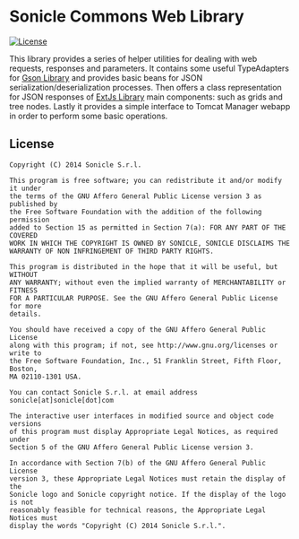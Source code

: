 # Sonicle Commons Web Library

[![License](https://img.shields.io/badge/license-AGPLv3-blue.svg)](https://www.gnu.org/licenses/agpl-3.0.txt)

This library provides a series of helper utilities for dealing with web requests, responses and parameters.
It contains some useful TypeAdapters for [Gson Library](https://github.com/google/gson) and provides basic beans for JSON serialization/deserialization processes.
Then offers a class representation for JSON responses of [ExtJs Library](https://www.sencha.com/products/extjs/) main components: such as grids and tree nodes.
Lastly it provides a simple interface to Tomcat Manager webapp in order to perform some basic operations.

## License

```
Copyright (C) 2014 Sonicle S.r.l.

This program is free software; you can redistribute it and/or modify it under
the terms of the GNU Affero General Public License version 3 as published by
the Free Software Foundation with the addition of the following permission
added to Section 15 as permitted in Section 7(a): FOR ANY PART OF THE COVERED
WORK IN WHICH THE COPYRIGHT IS OWNED BY SONICLE, SONICLE DISCLAIMS THE
WARRANTY OF NON INFRINGEMENT OF THIRD PARTY RIGHTS.

This program is distributed in the hope that it will be useful, but WITHOUT
ANY WARRANTY; without even the implied warranty of MERCHANTABILITY or FITNESS
FOR A PARTICULAR PURPOSE. See the GNU Affero General Public License for more
details.
 
You should have received a copy of the GNU Affero General Public License
along with this program; if not, see http://www.gnu.org/licenses or write to
the Free Software Foundation, Inc., 51 Franklin Street, Fifth Floor, Boston,
MA 02110-1301 USA.
 
You can contact Sonicle S.r.l. at email address sonicle[at]sonicle[dot]com

The interactive user interfaces in modified source and object code versions
of this program must display Appropriate Legal Notices, as required under
Section 5 of the GNU Affero General Public License version 3.
 
In accordance with Section 7(b) of the GNU Affero General Public License
version 3, these Appropriate Legal Notices must retain the display of the
Sonicle logo and Sonicle copyright notice. If the display of the logo is not
reasonably feasible for technical reasons, the Appropriate Legal Notices must
display the words "Copyright (C) 2014 Sonicle S.r.l.".
```